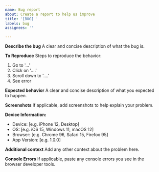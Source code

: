 ```yaml
---
name: Bug report
about: Create a report to help us improve
title: '[BUG] '
labels: bug
assignees: ''

---
```


**Describe the bug**
A clear and concise description of what the bug is.

**To Reproduce**
Steps to reproduce the behavior:
1. Go to '...'
2. Click on '....'
3. Scroll down to '....'
4. See error

**Expected behavior**
A clear and concise description of what you expected to happen.

**Screenshots**
If applicable, add screenshots to help explain your problem.

**Device Information:**
 - Device: [e.g. iPhone 12, Desktop]
 - OS: [e.g. iOS 15, Windows 11, macOS 12]
 - Browser: [e.g. Chrome 96, Safari 15, Firefox 95]
 - App Version: [e.g. 1.0.0]

**Additional context**
Add any other context about the problem here.

**Console Errors**
If applicable, paste any console errors you see in the browser developer tools.